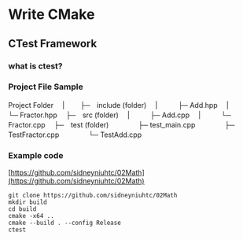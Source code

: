 # Write CMake

## CTest Framework

### what is ctest?

### Project File Sample

Project Folder
　|　
　├─　include (folder)
　|　　　├─ Add.hpp
　|　　　└─ Fractor.hpp
　├─　src (folder)
　|　　　├─ Add.cpp
　|　　　└─ Fractor.cpp
　├─　test (folder)
　　　　├─ test_main.cpp
　　　　├─ TestFractor.cpp
　　　　└─ TestAdd.cpp
 
### Example code
[https://github.com/sidneyniuhtc/02Math](https://github.com/sidneyniuhtc/02Math)
```
git clone https://github.com/sidneyniuhtc/02Math
mkdir build
cd build
cmake -x64 ..
cmake --build . --config Release
ctest
```
